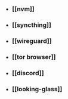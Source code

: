 - ### [[nvm]]
- ### [[syncthing]]
- ### [[wireguard]]
- ### [[tor browser]]
- ### [[discord]]
- ### [[looking-glass]]
